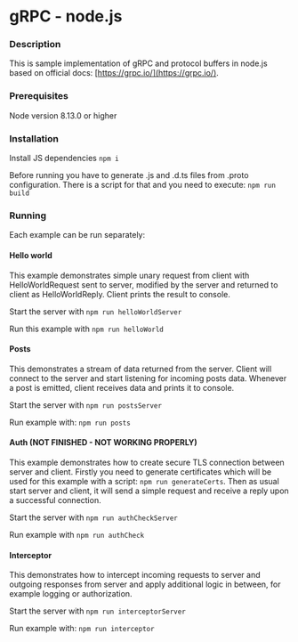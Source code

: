 # gRPC - node.js

### Description
This is sample implementation of gRPC and protocol buffers in node.js based on official docs: [https://grpc.io/](https://grpc.io/).

### Prerequisites
Node version 8.13.0 or higher

### Installation
Install JS dependencies
``npm i``

Before running you have to generate .js and .d.ts files from .proto configuration. There is a script for that and you need to execute:
``npm run build``

### Running
Each example can be run separately:

#### Hello world
This example demonstrates simple unary request from client with HelloWorldRequest sent to server, modified by the server 
and returned to client as HelloWorldReply. Client prints the result to console.
 
Start the server with ``npm run helloWorldServer``

Run this example with ``npm run helloWorld``

#### Posts
This demonstrates a stream of data returned from the server.
Client will connect to the server and start listening for incoming posts data.
Whenever a post is emitted, client receives data and prints it to console.

Start the server with ``npm run postsServer``

Run example with: ``npm run posts``


#### Auth (NOT FINISHED - NOT WORKING PROPERLY)
This example demonstrates how to create secure TLS connection between server and client. 
Firstly you need to generate certificates which will be used for this example with a script: ``npm run generateCerts``.
Then as usual start server and client, it will send a simple request and receive a reply upon a successful connection.

Start the server with ``npm run authCheckServer``

Run example with ``npm run authCheck``

#### Interceptor
This demonstrates how to intercept incoming requests to server and outgoing responses from server and apply additional logic
in between, for example logging or authorization.

Start the server with ``npm run interceptorServer``

Run example with: ``npm run interceptor``
